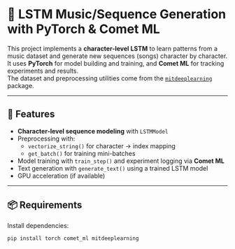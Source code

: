 # 🎵 LSTM Music/Sequence Generation with PyTorch & Comet ML

This project implements a **character-level LSTM** to learn patterns from a music dataset and generate new sequences (songs) character by character.  
It uses **PyTorch** for model building and training, and **Comet ML** for tracking experiments and results.  
The dataset and preprocessing utilities come from the [`mitdeeplearning`](https://github.com/lexfridman/mit-deep-learning) package.

---

## 📌 Features
- **Character-level sequence modeling** with `LSTMModel`
- Preprocessing with:
  - `vectorize_string()` for character → index mapping
  - `get_batch()` for training mini-batches
- Model training with `train_step()` and experiment logging via **Comet ML**
- Text generation with `generate_text()` using a trained LSTM model
- GPU acceleration (if available)

---

## 📦 Requirements
Install dependencies:
```bash
pip install torch comet_ml mitdeeplearning
